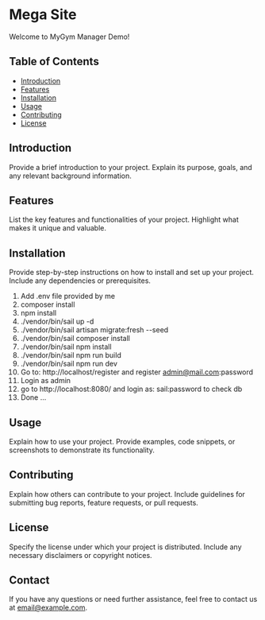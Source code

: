 # Mega Site

Welcome to MyGym Manager Demo! 

## Table of Contents
- [Introduction](#introduction)
- [Features](#features)
- [Installation](#installation)
- [Usage](#usage)
- [Contributing](#contributing)
- [License](#license)

## Introduction
Provide a brief introduction to your project. Explain its purpose, goals, and any relevant background information.

## Features
List the key features and functionalities of your project. Highlight what makes it unique and valuable.

## Installation
Provide step-by-step instructions on how to install and set up your project. Include any dependencies or prerequisites.

1. Add .env file provided by me
2. composer install
3. npm install
4. ./vendor/bin/sail up -d
5. ./vendor/bin/sail artisan migrate:fresh --seed
6. ./vendor/bin/sail composer install 
6. ./vendor/bin/sail npm install 
7. ./vendor/bin/sail npm run build
8. ./vendor/bin/sail npm run dev
9. Go to: http://localhost/register and register admin@mail.com:password
10. Login as admin
11. go to http://localhost:8080/ and login as: sail:password to check db
12. Done ...

## Usage
Explain how to use your project. Provide examples, code snippets, or screenshots to demonstrate its functionality.

## Contributing
Explain how others can contribute to your project. Include guidelines for submitting bug reports, feature requests, or pull requests.

## License
Specify the license under which your project is distributed. Include any necessary disclaimers or copyright notices.

## Contact
If you have any questions or need further assistance, feel free to contact us at [email@example.com](mailto:email@example.com).

